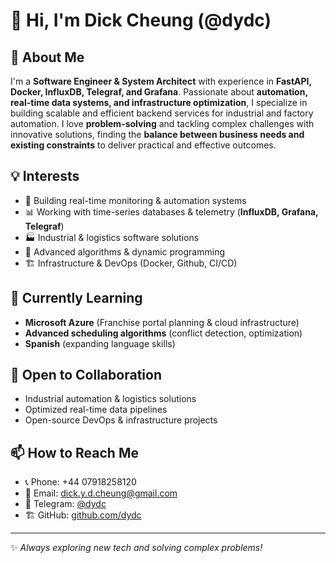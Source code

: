 # 👋 Hi, I'm Dick Cheung (@dydc)

## 🚀 About Me
I'm a **Software Engineer & System Architect** with experience in **FastAPI, Docker, InfluxDB, Telegraf, and Grafana**. Passionate about **automation, real-time data systems, and infrastructure optimization**, I specialize in building scalable and efficient backend services for industrial and factory automation. I love **problem-solving** and tackling complex challenges with innovative solutions, finding the **balance between business needs and existing constraints** to deliver practical and effective outcomes.

## 💡 Interests
- 🔧 Building real-time monitoring & automation systems
- 📊 Working with time-series databases & telemetry (**InfluxDB, Grafana, Telegraf**)
- 🏭 Industrial & logistics software solutions
- 🤖 Advanced algorithms & dynamic programming
- 🏗️ Infrastructure & DevOps (Docker, Github, CI/CD)

## 🌱 Currently Learning
- **Microsoft Azure** (Franchise portal planning & cloud infrastructure)
- **Advanced scheduling algorithms** (conflict detection, optimization)
- **Spanish** (expanding language skills)

## 🤝 Open to Collaboration
- Industrial automation & logistics solutions
- Optimized real-time data pipelines
- Open-source DevOps & infrastructure projects

## 📫 How to Reach Me
- 📞 Phone: +44 07918258120
- 📧 Email: dick.y.d.cheung@gmail.com
- 💬 Telegram: [@dydc](https://t.me/dickcheung)
- 🏗️ GitHub: [github.com/dydc](https://github.com/dydc)

---
✨ *Always exploring new tech and solving complex problems!*
